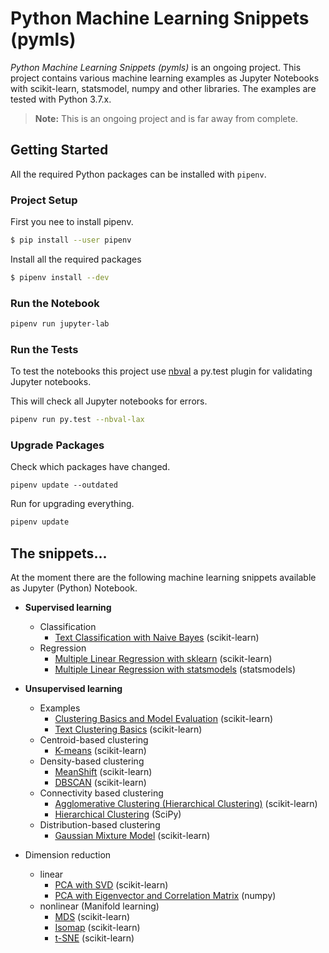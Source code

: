 #  Python Machine Learning Snippets (pymls)
_Python Machine Learning Snippets (pymls)_ is an ongoing project. This project contains various machine learning 
examples as Jupyter Notebooks with scikit-learn, statsmodel, numpy and other libraries.
The examples are tested with Python 3.7.x.

> __Note:__ This is an ongoing project and is far away from complete.

## Getting Started

All the required Python packages can be installed with `pipenv`.

### Project Setup

First you nee to install pipenv.

```bash
$ pip install --user pipenv
```

Install all the required packages

```bash
$ pipenv install --dev
```

### Run the Notebook

```bash
pipenv run jupyter-lab
```

### Run the Tests
To test the notebooks this project use [nbval](https://github.com/computationalmodelling/nbval) a py.test plugin for validating Jupyter notebooks.

This will check all Jupyter notebooks for errors.

```bash
pipenv run py.test --nbval-lax
```

### Upgrade Packages
Check which packages have changed.

```
pipenv update --outdated
```

Run for upgrading everything.

```bash
pipenv update
```


## The snippets...
At the moment there are the following machine learning snippets available as Jupyter (Python) Notebook.

- __Supervised learning__
    - Classification
        - [Text Classification with Naive Bayes](notebooks/supervised/text_classification/text_classification.ipynb) (scikit-learn)
    - Regression
        - [Multiple Linear Regression with sklearn](notebooks/supervised/linear_regression/multiple_linear_regression_sklearn.ipynb) (scikit-learn)
        - [Multiple Linear Regression with statsmodels](notebooks/supervised/linear_regression/multiple_linear_regression_statsmodels.ipynb) (statsmodels)
- __Unsupervised learning__ 
    - Examples
        - [Clustering Basics and Model Evaluation](notebooks/unsupervised/clustering/clustering_basics_model_evaluation.ipynb) (scikit-learn)
        - [Text Clustering Basics](notebooks/unsupervised/clustering/clustering_text.ipynb) (scikit-learn)
    - Centroid-based clustering
        - [K-means](notebooks/unsupervised/clustering/kmeans/clustering_kmeans.ipynb) (scikit-learn)
    - Density-based clustering
        - [MeanShift](notebooks/unsupervised/clustering/meanshift/clustering_meanshift.ipynb) (scikit-learn)
        - [DBSCAN](notebooks/unsupervised/clustering/dbscan/clustering_dbscan.ipynb) (scikit-learn)
    - Connectivity based clustering
        - [Agglomerative Clustering (Hierarchical Clustering)](notebooks/unsupervised/clustering/agglomerative/clustering_agglomerative.ipynb) (scikit-learn)
        - [Hierarchical Clustering](notebooks/unsupervised/clustering/hclust/clustering_hclust.ipynb) (SciPy)
    - Distribution-based clustering
        - [Gaussian Mixture Model](notebooks/unsupervised/clustering/gaussian_mixture/clustering_gaussian_mixture.ipynb) (scikit-learn)
        
       
- Dimension reduction
    - linear
        - [PCA with SVD](notebooks/unsupervised/dimensionality_reduction/pca/dimensionality_reduction_pca.ipynb) (scikit-learn)
        - [PCA with Eigenvector and Correlation Matrix](notebooks/unsupervised/dimensionality_reduction/eigen/dimensionality_reduction_eigen.ipynb) (numpy)
    - nonlinear (Manifold learning)
        - [MDS](notebooks/unsupervised/dimensionality_reduction/mds/dimensionality_reduction_mds.ipynb) (scikit-learn)
        - [Isomap](notebooks/unsupervised/dimensionality_reduction/isomap/dimensionality_reduction_isomap.ipynb) (scikit-learn)
        - [t-SNE](notebooks/unsupervised/dimensionality_reduction/tsne/dimensionality_reduction_tsne.ipynb) (scikit-learn)


